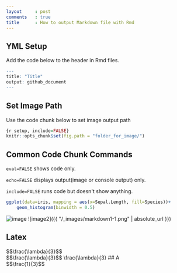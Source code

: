 ```yaml
---
layout     : post
comments   : true
title      : How to output Markdown file with Rmd
---
```


YML Setup
---------

Add the code below to the header in Rmd files.
<!--more-->

``` r
---
title: "Title"
output: github_document
---
```

Set Image Path
--------------

Use the code chunk below to set image output path

``` r
{r setup, include=FALSE}
knitr::opts_chunk$set(fig.path = "folder_for_image/")
```

Common Code Chunk Commands
--------------------------

`eval=FALSE` shows code only.

`echo=FALSE` displays output(image or console output) only.

`include=FALSE` runs code but doesn't show anything.

``` r
ggplot(data=iris, mapping = aes(x=Sepal.Length, fill=Species))+
    geom_histogram(binwidth = 0.5)
```

![image](https://github.com/liao961120/liao961120.github.io/blob/master/_images/markdown1-1.png)
![image2]({{ "/_images/markdown1-1.png" | absolute_url }})

## Latex
<div>
$$\frac{\lambda}{3}$$
</div>
$$\frac{\lambda}{3}$$
\frac{\lambda}{3}
## A <div>$$\frac{1}{3}$$</div>
